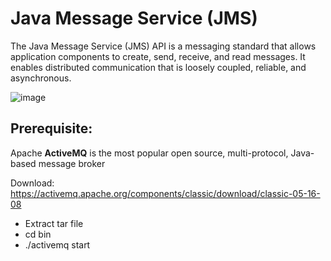 # Java Message Service (JMS)

The Java Message Service (JMS) API is a messaging standard that allows application components to create, send, receive, and read messages. It enables distributed communication that is loosely coupled, reliable, and asynchronous. 

![image](https://github.com/user-attachments/assets/86a93322-3349-4227-bd24-ae0ac7d6e3dc)

## Prerequisite:

Apache **ActiveMQ** is the most popular open source, multi-protocol, Java-based message broker

Download: https://activemq.apache.org/components/classic/download/classic-05-16-08

- Extract tar file
- cd bin
- ./activemq start
